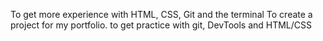 To get more experience with HTML, CSS, Git and the terminal
To create a project for my portfolio.
to get practice with git, DevTools and HTML/CSS